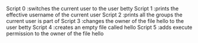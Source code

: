 Script 0 :switches the current user to the user betty
Script 1 :prints the effective username of the current user
Script 2 :prints all the groups the current user is part of
Script 3 :changes the owner of the file hello to the user betty
Script 4 :creates an empty file called hello
Script 5 :adds execute permission to the owner of the file hello
